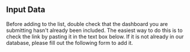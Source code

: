 ## Input Data

Before adding to the list, double check that the dashboard you are submitting hasn't already been included. The easiest way to do this is to check the link by pasting it in the text box below. If it is not already in our database, please fill out the following form to add it.